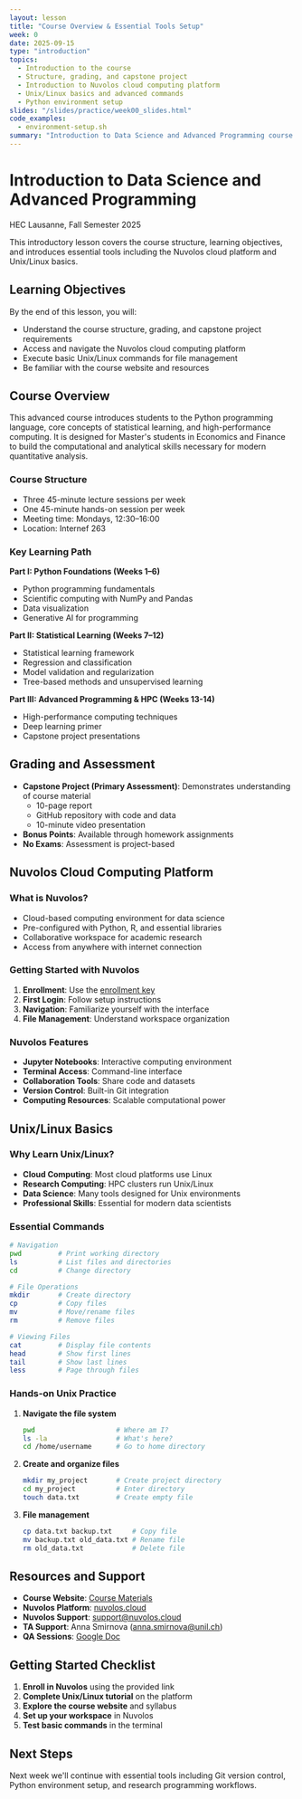 ```yaml
---
layout: lesson
title: "Course Overview & Essential Tools Setup"
week: 0
date: 2025-09-15
type: "introduction"
topics:
  - Introduction to the course
  - Structure, grading, and capstone project
  - Introduction to Nuvolos cloud computing platform
  - Unix/Linux basics and advanced commands
  - Python environment setup
slides: "/slides/practice/week00_slides.html"
code_examples: 
  - environment-setup.sh
summary: "Introduction to Data Science and Advanced Programming course structure, Nuvolos platform, Unix/Linux fundamentals, and Python environment configuration."
---
```


# Introduction to Data Science and Advanced Programming

HEC Lausanne, Fall Semester 2025

This introductory lesson covers the course structure, learning objectives, and introduces essential tools including the Nuvolos cloud platform and Unix/Linux basics.

## Learning Objectives

By the end of this lesson, you will:

- Understand the course structure, grading, and capstone project requirements
- Access and navigate the Nuvolos cloud computing platform
- Execute basic Unix/Linux commands for file management
- Be familiar with the course website and resources

## Course Overview

This advanced course introduces students to the Python programming language, core concepts of statistical learning, and high-performance computing. It is designed for Master's students in Economics and Finance to build the computational and analytical skills necessary for modern quantitative analysis.

### Course Structure
- Three 45-minute lecture sessions per week
- One 45-minute hands-on session per week  
- Meeting time: Mondays, 12:30–16:00
- Location: Internef 263

### Key Learning Path
**Part I: Python Foundations (Weeks 1–6)**
- Python programming fundamentals
- Scientific computing with NumPy and Pandas
- Data visualization
- Generative AI for programming

**Part II: Statistical Learning (Weeks 7–12)**
- Statistical learning framework
- Regression and classification
- Model validation and regularization
- Tree-based methods and unsupervised learning

**Part III: Advanced Programming & HPC (Weeks 13-14)**
- High-performance computing techniques
- Deep learning primer
- Capstone project presentations

## Grading and Assessment

- **Capstone Project (Primary Assessment)**: Demonstrates understanding of course material
  - 10-page report
  - GitHub repository with code and data
  - 10-minute video presentation
- **Bonus Points**: Available through homework assignments
- **No Exams**: Assessment is project-based

## Nuvolos Cloud Computing Platform

### What is Nuvolos?
- Cloud-based computing environment for data science
- Pre-configured with Python, R, and essential libraries
- Collaborative workspace for academic research
- Access from anywhere with internet connection

### Getting Started with Nuvolos
1. **Enrollment**: Use the [enrollment key](https://app.nuvolos.cloud/enroll/class/RshD654gzU4) 
2. **First Login**: Follow setup instructions
3. **Navigation**: Familiarize yourself with the interface
4. **File Management**: Understand workspace organization

### Nuvolos Features
- **Jupyter Notebooks**: Interactive computing environment
- **Terminal Access**: Command-line interface
- **Collaboration Tools**: Share code and datasets
- **Version Control**: Built-in Git integration
- **Computing Resources**: Scalable computational power

## Unix/Linux Basics

### Why Learn Unix/Linux?
- **Cloud Computing**: Most cloud platforms use Linux
- **Research Computing**: HPC clusters run Unix/Linux
- **Data Science**: Many tools designed for Unix environments
- **Professional Skills**: Essential for modern data scientists

### Essential Commands
```bash
# Navigation
pwd         # Print working directory
ls          # List files and directories
cd          # Change directory

# File Operations
mkdir       # Create directory
cp          # Copy files
mv          # Move/rename files
rm          # Remove files

# Viewing Files
cat         # Display file contents
head        # Show first lines
tail        # Show last lines
less        # Page through files
```

### Hands-on Unix Practice
1. **Navigate the file system**
   ```bash
   pwd                    # Where am I?
   ls -la                 # What's here?
   cd /home/username      # Go to home directory
   ```

2. **Create and organize files**
   ```bash
   mkdir my_project       # Create project directory
   cd my_project          # Enter directory
   touch data.txt         # Create empty file
   ```

3. **File management**
   ```bash
   cp data.txt backup.txt     # Copy file
   mv backup.txt old_data.txt # Rename file
   rm old_data.txt            # Delete file
   ```

## Resources and Support

- **Course Website**: [Course Materials](https://ap-unil-2025.github.io/course-materials/)
- **Nuvolos Platform**: [nuvolos.cloud](https://nuvolos.cloud/)
- **Nuvolos Support**: support@nuvolos.cloud
- **TA Support**: Anna Smirnova (anna.smirnova@unil.ch)
- **QA Sessions**: [Google Doc](https://docs.google.com/spreadsheets/d/1JnbT8enDgKhR6Rfje0CjtCyMwWXdHXim4iZMpn0QE-A/edit#gid=0)

## Getting Started Checklist

1. **Enroll in Nuvolos** using the provided link
2. **Complete Unix/Linux tutorial** on the platform
3. **Explore the course website** and syllabus
4. **Set up your workspace** in Nuvolos
5. **Test basic commands** in the terminal

## Next Steps

Next week we'll continue with essential tools including Git version control, Python environment setup, and research programming workflows.